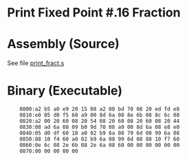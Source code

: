 # Print Fixed Point #.16 Fraction

# Assembly (Source)

See file [print_fract.s](print_fract.s)

# Binary (Executable)

```
    0800:a2 b5 a0 e9 20 15 08 a2 00 bd 70 08 20 ed fd e8
    0810:e0 05 d0 f5 60 a9 00 8d 6a 08 8e 6b 08 8c 6c 08
    0820:a2 00 20 60 08 20 54 08 20 60 08 20 60 08 20 44
    0830:08 ad 6a 08 09 b0 9d 70 08 a9 00 8d 6a 08 e8 e0
    0840:05 d0 df 60 18 a0 02 b9 6a 08 79 6d 08 99 6a 08
    0850:88 10 f4 60 a0 02 b9 6a 08 99 6d 08 88 10 f7 60
    0860:0e 6c 08 2e 6b 08 2e 6a 08 60 00 00 00 00 00 00
    0870:00 00 00 00 00                                 
```
